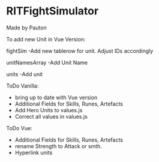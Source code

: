 # RITFightSimulator
Made by Pauton

To add new Unit in Vue Version:

fightSim
-Add new tablerow for unit. Adjust IDs accordingly

unitNamesArray
-Add Unit Name

units
-Add unit



ToDo Vanilla:
- bring up to date with Vue version
- Additional Fields for Skills, Runes, Artefacts
- Add Hero Units to values.js
- Correct all values in values.js

  
ToDo Vue:

- Additional Fields for Skills, Runes, Artefacts
- rename Strength to Attack or smth.
- Hyperlink units
 
  
 
